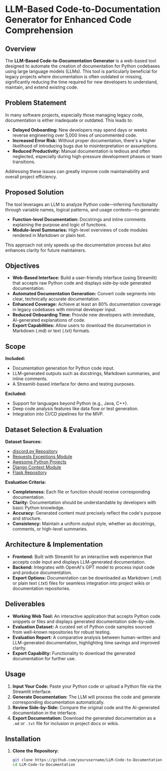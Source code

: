 # LLM-Based Code-to-Documentation Generator for Enhanced Code Comprehension

## Overview

The **LLM-Based Code-to-Documentation Generator** is a web-based tool designed to automate the creation of documentation for Python codebases using large language models (LLMs). This tool is particularly beneficial for legacy projects where documentation is often outdated or missing, significantly reducing the time required for new developers to understand, maintain, and extend existing code.

## Problem Statement

In many software projects, especially those managing legacy code, documentation is either inadequate or outdated. This leads to:

- **Delayed Onboarding:** New developers may spend days or weeks reverse engineering over 5,000 lines of uncommented code.
- **Increased Error Risk:** Without proper documentation, there's a higher likelihood of introducing bugs due to misinterpretation or assumptions.
- **Reduced Productivity:** Manual documentation is tedious and often neglected, especially during high-pressure development phases or team transitions.

Addressing these issues can greatly improve code maintainability and overall project efficiency.

## Proposed Solution

The tool leverages an LLM to analyze Python code—inferring functionality through variable names, logical patterns, and usage contexts—to generate:

- **Function-level Documentation:** Docstrings and inline comments explaining the purpose and logic of functions.
- **Module-level Summaries:** High-level overviews of code modules rendered in Markdown or plain text.

This approach not only speeds up the documentation process but also enhances clarity for future maintainers.

## Objectives

- **Web-Based Interface:** Build a user-friendly interface (using Streamlit) that accepts raw Python code and displays side-by-side generated documentation.
- **Automated Documentation Generation:** Convert code segments into clear, technically accurate documentation.
- **Enhanced Coverage:** Achieve at least an 80% documentation coverage in legacy codebases with minimal developer input.
- **Reduced Onboarding Time:** Provide new developers with immediate, AI-generated explanations of code.
- **Export Capabilities:** Allow users to download the documentation in Markdown (.md) or text (.txt) formats.

## Scope

**Included:**
- Documentation generation for Python code input.
- LLM-generated outputs such as docstrings, Markdown summaries, and inline comments.
- A Streamlit-based interface for demo and testing purposes.

**Excluded:**
- Support for languages beyond Python (e.g., Java, C++).
- Deep code analysis features like data flow or test generation.
- Integration into CI/CD pipelines for the MVP.

## Dataset Selection & Evaluation

**Dataset Sources:**
- [discord.py Repository](https://github.com/Rapptz/discord.py)
- [Requests Exceptions Module](https://github.com/psf/requests/blob/main/src/requests/exceptions.py)
- [Awesome Python Projects](https://github.com/garimasingh128/awesome-python-projects)
- [Django Context Module](https://github.com/django/django/blob/main/django/template/context.py)
- [Flask Repository](https://github.com/pallets/flask)

**Evaluation Criteria:**
- **Completeness:** Each file or function should receive corresponding documentation.
- **Clarity:** Documentation should be understandable by developers with basic Python knowledge.
- **Accuracy:** Generated content must precisely reflect the code's purpose and structure.
- **Consistency:** Maintain a uniform output style, whether as docstrings, comments, or high-level summaries.

## Architecture & Implementation

- **Frontend:** Built with Streamlit for an interactive web experience that accepts code input and displays LLM-generated documentation.
- **Backend:** Integrates with OpenAI's GPT model to process input code and produce documentation.
- **Export Options:** Documentation can be downloaded as Markdown (.md) or plain text (.txt) files for seamless integration into project wikis or documentation repositories.

## Deliverables

- **Working Web Tool:** An interactive application that accepts Python code snippets or files and displays generated documentation side-by-side.
- **Evaluation Dataset:** A curated set of Python code samples sourced from well-known repositories for robust testing.
- **Evaluation Report:** A comparative analysis between human-written and LLM-generated documentation, highlighting time savings and improved clarity.
- **Export Capability:** Functionality to download the generated documentation for further use.

## Usage

1. **Input Your Code:** Paste your Python code or upload a Python file via the Streamlit interface.
2. **Generate Documentation:** The LLM will process the code and generate corresponding documentation automatically.
3. **Review Side-by-Side:** Compare the original code and the AI-generated documentation in the interface.
4. **Export Documentation:** Download the generated documentation as a `.md` or `.txt` file for inclusion in project docs or wikis.

## Installation

1. **Clone the Repository:**

   ```bash
   git clone https://github.com/yourusername/LLM-Code-to-Documentation.git
   cd LLM-Code-to-Documentation

